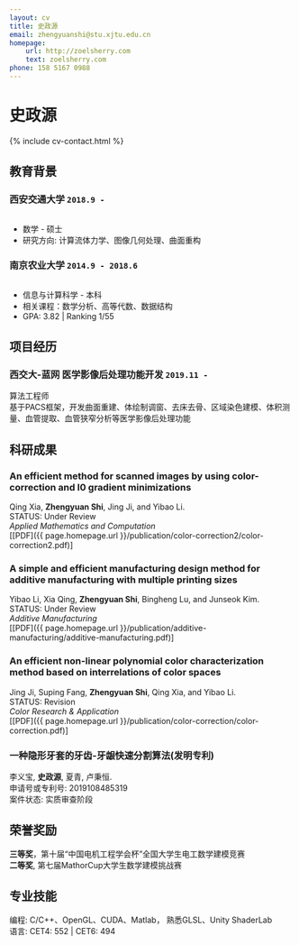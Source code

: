 ```yaml
---
layout: cv
title: 史政源
email: zhengyuanshi@stu.xjtu.edu.cn
homepage:
    url: http://zoelsherry.com
    text: zoelsherry.com
phone: 158 5167 0988
---
```

# 史政源

<!--
include contact information from the front matter
Supported arguments:
    - homepage: url, text
    - phone
    - email
-->
{% include cv-contact.html %}

## **教育背景**

### __西安交通大学__ `2018.9 -`
```

```
- 数学 - 硕士
- 研究方向: 计算流体力学、图像几何处理、曲面重构

### __南京农业大学__ `2014.9 - 2018.6`
```

```
- 信息与计算科学 - 本科
- 相关课程：数学分析、高等代数、数据结构
- GPA: 3.82 \| Ranking 1/55

## 项目经历

### **西交大-蓝网 医学影像后处理功能开发** `2019.11 -`

算法工程师<br>
基于PACS框架，开发曲面重建、体绘制调窗、去床去骨、区域染色建模、体积测量、血管提取、血管狭窄分析等医学影像后处理功能

## 科研成果

### **An efficient method for scanned images by using color-correction and l0 gradient minimizations**

Qing Xia, **Zhengyuan Shi**, Jing Ji, and Yibao Li.<br>
STATUS: Under Review<br>
_Applied Mathematics and Computation_<br>
[[PDF]({{ page.homepage.url }}/publication/color-correction2/color-correction2.pdf)]

### **A simple and efficient manufacturing design method for additive manufacturing with multiple printing sizes**

Yibao Li, Xia Qing, **Zhengyuan Shi**, Bingheng Lu, and Junseok Kim.<br>
STATUS: Under Review<br>
_Additive Manufacturing_<br>
[[PDF]({{ page.homepage.url }}/publication/additive-manufacturing/additive-manufacturing.pdf)]

### **An efficient non-linear polynomial color characterization method based on interrelations of color spaces**

Jing Ji, Suping Fang, **Zhengyuan Shi**,  Qing Xia, and Yibao Li.<br>
STATUS: Revision<br>
_Color Research & Application_<br>
[[PDF]({{ page.homepage.url }}/publication/color-correction/color-correction.pdf)]

### **一种隐形牙套的牙齿-牙龈快速分割算法(发明专利)**

李义宝, **史政源**, 夏青, 卢秉恒.<br>
申请号或专利号: 2019108485319<br>
案件状态: 实质审查阶段

## 荣誉奖励

**三等奖**，第十届“中国电机工程学会杯”全国大学生电工数学建模竞赛 <br>
**二等奖**, 第七届MathorCup大学生数学建模挑战赛 <br>

## 专业技能

编程:  C/C++、OpenGL、CUDA、Matlab， 熟悉GLSL、Unity ShaderLab<br>
语言:  CET4: 552 | CET6: 494 <br>

<!-- ### Footer

Last updated: April 2019 -->
